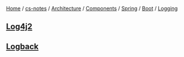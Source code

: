 [Home](https://mengxianbin.github.io) /
[cs-notes](https://mengxianbin.github.io/cs-notes/site) /
[Architecture](https://mengxianbin.github.io/cs-notes/site/Architecture) /
[Components](https://mengxianbin.github.io/cs-notes/site/Architecture/Components) /
[Spring](https://mengxianbin.github.io/cs-notes/site/Architecture/Components/Spring) /
[Boot](https://mengxianbin.github.io/cs-notes/site/Architecture/Components/Spring/Boot) /
[Logging](https://mengxianbin.github.io/cs-notes/site/Architecture/Components/Spring/Boot/Logging)

## [Log4j2](https://mengxianbin.github.io/cs-notes/site/Architecture/Components/Spring/Boot/Logging/Log4j2/)

## [Logback](https://mengxianbin.github.io/cs-notes/site/Architecture/Components/Spring/Boot/Logging/Logback/)
